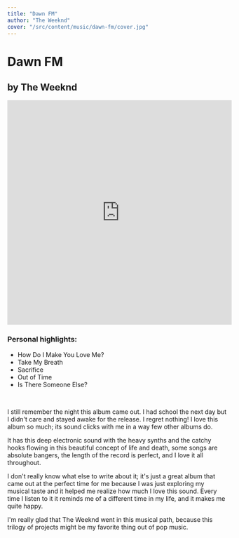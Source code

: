 ```yaml
---
title: "Dawn FM"
author: "The Weeknd"
cover: "/src/content/music/dawn-fm/cover.jpg"
---
```

<h1 class="album-page-title">Dawn FM</h1>
<h2 class="album-page-author">by The Weeknd</h2>
<iframe class="album-page-video" width="512px" height="512px" src="https://www.youtube.com/embed/-ZuS0p2qRYo?si=ZRsng9eGQ0ZlQtEN" frameborder="0" allow="accelerometer; clipboard-write; encrypted-media; gyroscope; picture-in-picture"></iframe>

### Personal highlights:
* How Do I Make You Love Me?
* Take My Breath
* Sacrifice
* Out of Time
* Is There Someone Else?

<br>

I still remember the night this album came out. I had school the next day but I didn't care and stayed awake for the release. I regret nothing! I love this album so much; its sound clicks with me in a way few other albums do.

It has this deep electronic sound with the heavy synths and the catchy hooks flowing in this beautiful concept of life and death, some songs are absolute bangers, the length of the record is perfect, and I love it all throughout.

I don't really know what else to write about it; it's just a great album that came out at the perfect time for me because I was just exploring my musical taste and it helped me realize how much I love this sound. Every time I listen to it it reminds me of a different time in my life, and it makes me quite happy.

I'm really glad that The Weeknd went in this musical path, because this trilogy of projects might be my favorite thing out of pop music.